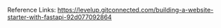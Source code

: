 Reference Links:
https://levelup.gitconnected.com/building-a-website-starter-with-fastapi-92d077092864